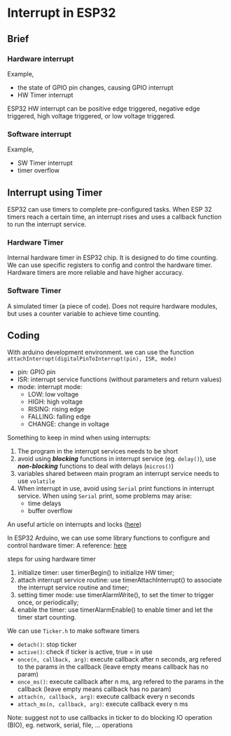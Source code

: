 # Interrupt in ESP32

## Brief
### Hardware interrupt
Example,
- the state of GPIO pin changes, causing GPIO interrupt
- HW Timer interrupt

ESP32 HW interrupt can be positive edge triggered, negative edge triggered, high voltage triggered, or low voltage triggered.


### Software interrupt
Example,
- SW Timer interrupt
- timer overflow

## Interrupt using Timer
ESP32 can use timers to complete pre-configured tasks. When ESP 32 timers reach a certain time, an interrupt rises and uses a callback function to run the interrupt service.

### Hardware Timer
Internal hardware timer in ESP32 chip. It is designed to do time counting. We can use specific registers to config and control the hardware timer. Hardware timers are more reliable and have higher accuracy.

### Software Timer
A simulated timer (a piece of code). Does not require hardware modules, but uses a counter variable to achieve time counting.


## Coding
With arduino development environment. we can use the function `attachInterrupt(digitalPinToInterrupt(pin), ISR, mode)` 
- pin: GPIO pin
- ISR: interrupt service functions (without parameters and return values)
- mode: interrupt mode:
  - LOW: low voltage
  - HIGH: high voltage
  - RISING: rising edge
  - FALLING: falling edge
  - CHANGE: change in voltage

Something to keep in mind when using interrupts:
1. The program in the interrupt services needs to be short
2. avoid using ***blocking*** functions in interrupt service (eg. `delay()`), use ***non-blocking*** functions to deal with delays (`micros()`)
3. variables shared between main program an interrupt service needs to use `volatile`
4. When interrupt in use, avoid using `Serial` print functions in interrupt service. When using `Serial` print, some problems may arise:
   - time delays
   - buffer overflow

An useful article on interrupts and locks ([here](http://www.uinio.com/Project/Arduino-ESP32/#%E5%A4%96%E9%83%A8%E4%B8%AD%E6%96%AD-%E8%87%AA%E6%97%8B%E9%94%81))

In ESP32 Arduino, we can use some library functions to configure and control hardware timer:
A reference: [here](https://docs.geeksman.com/esp32/Arduino/16.esp32-arduino-timer.html#%E8%BD%AF%E4%BB%B6%E7%A8%8B%E5%BA%8F%E8%AE%BE%E8%AE%A1)

steps for using hardware timer
1. initialize timer: user timerBegin() to initialize HW timer;
2. attach interrupt service routine: use timerAttachInterrupt() to associate the interrupt service routine and timer;
3. setting timer mode: use timerAlarmWrite(), to set the timer to trigger once, or periodically;
4. enable the timer: use timerAlarmEnable() to enable timer and let the timer start counting.

We can use `Ticker.h` to make software timers
- `detach()`: stop ticker
- `active()`: check if ticker is active, true = in use
- `once(n, callback, arg)`: execute callback after n seconds, arg refered to the params in the callback (leave empty means callback has no param)
- `once_ms()`: execute callback after n ms, arg refered to the params in the callback (leave empty means callback has no param)
- `attach(n, callback, arg)`: execute callback every n seconds 
- `attach_ms(n, callback, arg)`: execute callback every n ms

Note: suggest not to use callbacks in ticker to do blocking IO operation (BIO), eg. network, serial, file, ... operations